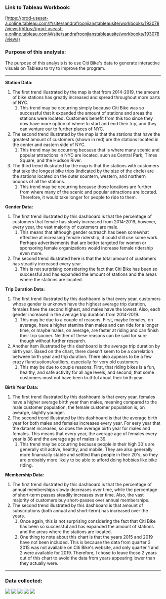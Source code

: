 ### Link to Tableau Workbook:
[https://prod-useast-a.online.tableau.com/#/site/sandrafroonjianstableausite/workbooks/193078/views](https://prod-useast-a.online.tableau.com/#/site/sandrafroonjianstableausite/workbooks/193078/views)

### Purpose of this analysis:
The purpose of this analysis is to use Citi Bike's data to generate interactive visuals on Tableau to try to improve the program.

---

**Station Data:**
1. The first trend illustrated by the map is that from 2014-2019, the amount of bike stations has greatly increased and spread throughout more parts of NYC.
    1. This trend may be occurring simply because Citi Bike was so successful that it expanded the amount of stations and areas the stations were located. Customers benefit from this too since they now have more option of where to start and end their trip, and they can venture our to further places of NYC.
1. The second trend illustrated by the map is that the stations that have the greatest amount of customers (shown in red) are the stations located in the center and eastern side of NYC.
    1. This trend may be occurring because that is where many scenic and popular attractions in NYC are located, such as Central Park, Times Square, and the Hudson River.
1. The third trend illustrated by the map is that the stations with customers that take the longest bike trips (indicated by the size of the circle) are the stations located on the outer sountern, western, and northern bounds of all the stations.
    1. This trend may be occurring because those locations are further from where many of the scenic and popular attractions are located. Therefore, it would take longer for people to ride to them.

**Gender Data:**
1. The first trend illustrated by this dashboard is that the percentage of customers that female has slowly increased from 2014-2019, however, every year, the vast majority of customers are male.
    1. This means that although gender outreach has been somewhat effective at increasing female ridership, it could still use some work. Perhaps advertisements that are better targeted for women or sponsoring female organizations would increase female ridership even more.
1. The second trend illustrated here is that the total amount of customers has steadily increased every year.
    1. This is not surprising considering the fact that Citi Bike has been so successful and has expanded the amount of stations and the areas where the stations are located.

**Trip Duration Data:**
1. The first trend illustrated by this dashbaord is that every year, customers whose gender is unknown have the highest average trip duration, females have the second highest, and males have the lowest. Also, each gender increased in the average trip duration from 2014-2019.
    1. This may be due to a couple of reasons. First, maybe females, on average, have a higher stamina than males and can ride for a longer time, or maybe males, on average, are faster at riding and can finish their trip sooner. Neither of these reasons can be said for sure though without further research.
1. Another item illustrated by this dashboard is the average trip duration by birth year. Based on the chart, there doesn't seem to be a correlation between birth year and trip duration. There also appears to be a few crazy flunctuations/outliers, especially for very old customers.
    1. This may be due to couple reasons. First, that riding bikes is a fun, healthy, and safe activity for all age levels, and second, that some customers must not have been truthful about their birth year.

**Birth Year Data:**
1. The first trend illustrated by this dashboard is that every year, females have a higher average birth year than males, meaning compared to the male customer population, the female customer population is, on avearge, slightly younger.
1. The second trend illustrated by this dashboard is that the average birth year for both males and females increases every year. For eery year that the dataset increases, so does the average birth year for males and females. This means that every year, the average age of females every year is 38 and the average age of males is 39.
    1. This trend may be occurring because people in their high 30's are generally still active, healthy, and mobile. They are also generally more financially stable and settled than people in their 20's, so they are probably more likely to be able to afford doing hobbies like bike riding.

**Membership Data:**
1. The first trend illustrated by this dashboard is that the percentage of annual memberships slowly decreases over time, while the percentage of short-term passes steadily increases over time. Also, the vast majority of customers buy short-passes over annual memberships.
1. The second trend illustrated by this dashboard is that amount of subscriptions (both annual and short-term) has increased over the years.
    1. Once again, this is not surprising considering the fact that Citi Bike has been so successful and has expanded the amount of stations and the areas where the stations are located.
    1. One thing to note about this chart is that the years 2015 and 2019 have not been included. This is because the data from quarter 3 2015 was not available on Citi Bike's website, and only quarter 1 and 2 were available for 2019. Therefore, I chose to leave those 2 years out of this chart to avoid the data from years appearing lower than they actually were.

---

### Data collected:
![](screenshots/stations.png)
![](screenshots/genders.png)
![](screenshots/tripduration.png)
![](screenshots/birthyear.png)
![](screenshots/memberships.png)
